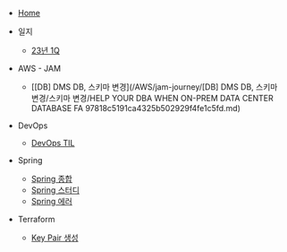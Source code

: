 * [Home](/README.md)
* 일지
    * [23년 1Q](/Retrospect/23%EB%85%84-1Q.md)


* AWS - JAM
    * [[DB] DMS DB, 스키마 변경](/AWS/jam-journey/[DB] DMS DB, 스키마 변경/스키마 변경/HELP YOUR DBA WHEN ON-PREM DATA CENTER DATABASE FA 97818c5191ca4325b502929f4fe1c5fd.md)

* DevOps
	* [DevOps TIL](/DevOps/devops-til.md)

* Spring
    * [Spring 종합](/Spring/spring.md)
    * [Spring 스터디](/Spring/spring-study.md)
    * [Spring 에러](/Spring/spring-error.md)

* Terraform
    * [Key Pair 생성](/Terraform/key-pair.md)



<!--stackedit_data:
eyJoaXN0b3J5IjpbLTk5NzI2NjE0OF19
-->